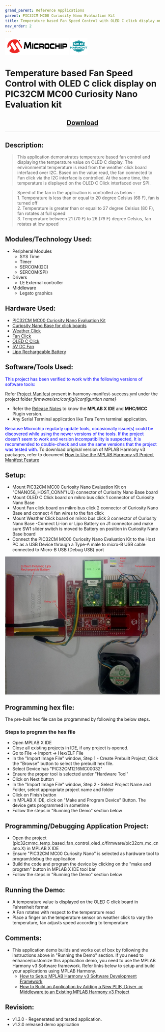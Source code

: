 ```yaml
---
grand_parent: Reference Applications
parent: PIC32CM MC00 Curiosity Nano Evaluation Kit
title: Temperature based Fan Speed Control with OLED C click display on PIC32CM MC00 Curiosity Nano Evaluation kit
nav_order: 2
---
```


<img src = "images/microchip_logo.png">
<img src = "images/microchip_mplab_harmony_logo_small.png">

# Temperature based Fan Speed Control with OLED C click display on PIC32CM MC00 Curiosity Nano Evaluation kit
<h2 align="center"> <a href="https://github.com/MicrochipTech/MPLAB-Harmony-Reference-Apps/releases/latest/download/pic32cmmc_temp_based_fan_control_oled_c.zip" > Download </a> </h2>

-----
## Description:

> This application demonstrates temperature based fan control and displaying the temperature value on OLED C display. The environmental temperature is read from the weather click board interfaced over I2C. Based on the value read, the fan connected to Fan click via the I2C interface is controlled. At the same time, the temperature is displayed on the OLED C Click interfaced over SPI.

> Speed of the fan in the application is controlled as below :  
	1. Temperature is less than or equal to 20 degree Celsius (68 F), fan is turned off  
	2. Temperature is greater than or equal to 27 degree Celsius (80 F), fan rotates at full speed  
	3. Temperature between 21 (70 F) to 26 (79 F) degree Celsius, fan rotates at low speed

## Modules/Technology Used:
- Peripheral Modules
	- SYS Time
	- Timer       
	- SERCOM(I2C)
	- SERCOM(SPI)
- Drivers
	- LE External controller
- Middleware
	- Legato graphics

## Hardware Used:

- [PIC32CM MC00 Curiosity Nano Evaluation Kit](https://www.microchip.com/DevelopmentTools/ProductDetails/PartNO/EV10N93A)
- [Curiosity Nano Base for click boards](https://www.microchip.com/Developmenttools/ProductDetails/AC164162)
- [Weather Click](https://www.mikroe.com/weather-click)
- [Fan Click](https://www.mikroe.com/fan-click)
- [OLED C Click](https://www.mikroe.com/oled-c-click)
-	[5V DC Fan](https://www.amazon.com/PartsCollection-Fan-50MM-4-Wire-Function/dp/B01M17DB6Y)
- [Lipo Rechargeable Battery](https://www.electronicscomp.com/3.7v-5000mah-lipo-battery-model-kp-508085-india?gclid=EAIaIQobChMIscaP2Prv7QIVjnwrCh2lKA3NEAQYASABEgJgAvD_BwE)

## Software/Tools Used:
<span style="color:blue"> This project has been verified to work with the following versions of software tools:</span>  

Refer [Project Manifest](./firmware/src/config/default/harmony-manifest-success.yml) present in harmony-manifest-success.yml under the project folder *firmware/src/config/{configurtion name}*  
- Refer the [Release Notes](../../../release_notes.md#development-tools) to know the **MPLAB X IDE** and **MHC/MCC** Plugin version.  
- Any Serial Terminal application like Tera Term terminal application.

<span style="color:blue"> Because Microchip regularly update tools, occasionally issue(s) could be discovered while using the newer versions of the tools. If the project doesn’t seem to work and version incompatibility is suspected, It is recommended to double-check and use the same versions that the project was tested with. </span> To download original version of MPLAB Harmony v3 packages, refer to document [How to Use the MPLAB Harmony v3 Project Manifest Feature](https://microchip.com/DS90003305)

## Setup:
- Mount PIC32CM MC00 Curiosity Nano Evaluation Kit on "CNANO56_HOST_CONN"(U3) connector of Curiosity Nano Base board
- Mount OLED C Click board on mikro bus click 1 connector of Curiosity Nano Base
- Mount Fan click board on mikro bus click 2 connector of Curiosity Nano Base and connect 4 fan wires to the fan click
- Mount Weather Click board on mikro bus click 3 connector of Curiosity Nano Base
-Connect Li-ion or Lipo Battery on J1 connector and make sure SW1 slider switch is moved to Battery on position in Curiosity Nano Base board
- Connect the PIC32CM MC00 Curiosity Nano Evaluation Kit to the Host PC as a USB Device through a Type-A male to micro-B USB cable connected to Micro-B USB (Debug USB) port

<img src = "images/hardware_setup.jpg" align="middle">

## Programming hex file:
The pre-built hex file can be programmed by following the below steps.  

### Steps to program the hex file
- Open MPLAB X IDE
- Close all existing projects in IDE, if any project is opened.
- Go to File -> Import -> Hex/ELF File
- In the "Import Image File" window, Step 1 - Create Prebuilt Project, Click the "Browse" button to select the prebuilt hex file.
- Select Device has "PIC32CM1216MC00032"
- Ensure the proper tool is selected under "Hardware Tool"
- Click on Next button
- In the "Import Image File" window, Step 2 - Select Project Name and Folder, select appropriate project name and folder
- Click on Finish button
- In MPLAB X IDE, click on "Make and Program Device" Button. The device gets programmed in sometime
- Follow the steps in "Running the Demo" section below


## Programming/Debugging Application Project:
- Open the project (pic32cmmc_temp_based_fan_control_oled_c/firmware/pic32cm_mc_cnano.X) in MPLAB X IDE
- Ensure "PIC32CM MC00 Curiosity Nano" is selected as hardware tool to program/debug the application
- Build the code and program the device by clicking on the "make and program" button in MPLAB X IDE tool bar
- Follow the steps in "Running the Demo" section below

## Running the Demo:
- A temperature value is displayed on the OLED C click board in Fahrenheit format
- A Fan rotates with respect to the temperature read
- Place a finger on the temperature sensor on weather click to vary the temperature, fan adjusts speed according to temperature  

## Comments:
- This application demo builds and works out of box by following the instructions above in "Running the Demo" section. If you need to enhance/customize this application demo, you need to use the MPLAB Harmony v3 Software framework. Refer links below to setup and build your applications using MPLAB Harmony.
	- [How to Setup MPLAB Harmony v3 Software Development Framework](https://www.microchip.com/mymicrochip/filehandler.aspx?ddocname=en1000821)
	- [How to Build an Application by Adding a New PLIB, Driver, or Middleware to an Existing MPLAB Harmony v3 Project](http://ww1.microchip.com/downloads/en/DeviceDoc/How_to_Build_Application_Adding_PLIB_%20Driver_or_Middleware%20_to_MPLAB_Harmony_v3Project_DS90003253A.pdf)  

## Revision:
- v1.3.0 - Regenerated and tested application.  
- v1.2.0 released demo application
